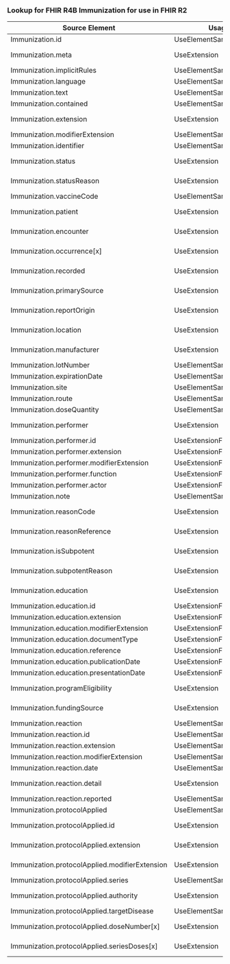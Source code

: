 ### Lookup for FHIR R4B Immunization for use in FHIR R2

| Source Element | Usage | Target |
| -------------- | ----- | ------ |
| Immunization.id | UseElementSameName | Immunization.id |
| Immunization.meta | UseExtension | http://hl7.org/fhir/4.3/StructureDefinition/extension-Immunization.meta |
| Immunization.implicitRules | UseElementSameName | Immunization.implicitRules |
| Immunization.language | UseElementSameName | Immunization.language |
| Immunization.text | UseElementSameName | Immunization.text |
| Immunization.contained | UseElementSameName | Immunization.contained |
| Immunization.extension | UseExtension | http://hl7.org/fhir/4.3/StructureDefinition/extension-Immunization.extension |
| Immunization.modifierExtension | UseElementSameName | Immunization.modifierExtension |
| Immunization.identifier | UseElementSameName | Immunization.identifier |
| Immunization.status | UseExtension | http://hl7.org/fhir/4.3/StructureDefinition/extension-Immunization.status |
| Immunization.statusReason | UseExtension | http://hl7.org/fhir/4.3/StructureDefinition/extension-Immunization.statusReason |
| Immunization.vaccineCode | UseElementSameName | Immunization.vaccineCode |
| Immunization.patient | UseExtension | http://hl7.org/fhir/4.3/StructureDefinition/extension-Immunization.patient |
| Immunization.encounter | UseExtension | http://hl7.org/fhir/4.3/StructureDefinition/extension-Immunization.encounter |
| Immunization.occurrence[x] | UseExtension | http://hl7.org/fhir/4.3/StructureDefinition/extension-Immunization.occurrence |
| Immunization.recorded | UseExtension | http://hl7.org/fhir/4.3/StructureDefinition/extension-Immunization.recorded |
| Immunization.primarySource | UseExtension | http://hl7.org/fhir/4.3/StructureDefinition/extension-Immunization.primarySource |
| Immunization.reportOrigin | UseExtension | http://hl7.org/fhir/4.3/StructureDefinition/extension-Immunization.reportOrigin |
| Immunization.location | UseExtension | http://hl7.org/fhir/4.3/StructureDefinition/extension-Immunization.location |
| Immunization.manufacturer | UseExtension | http://hl7.org/fhir/4.3/StructureDefinition/extension-Immunization.manufacturer |
| Immunization.lotNumber | UseElementSameName | Immunization.lotNumber |
| Immunization.expirationDate | UseElementSameName | Immunization.expirationDate |
| Immunization.site | UseElementSameName | Immunization.site |
| Immunization.route | UseElementSameName | Immunization.route |
| Immunization.doseQuantity | UseElementSameName | Immunization.doseQuantity |
| Immunization.performer | UseExtension | http://hl7.org/fhir/4.3/StructureDefinition/extension-Immunization.performer |
| Immunization.performer.id | UseExtensionFromAncestor | - |
| Immunization.performer.extension | UseExtensionFromAncestor | - |
| Immunization.performer.modifierExtension | UseExtensionFromAncestor | - |
| Immunization.performer.function | UseExtensionFromAncestor | - |
| Immunization.performer.actor | UseExtensionFromAncestor | - |
| Immunization.note | UseElementSameName | Immunization.note |
| Immunization.reasonCode | UseExtension | http://hl7.org/fhir/4.3/StructureDefinition/extension-Immunization.reasonCode |
| Immunization.reasonReference | UseExtension | http://hl7.org/fhir/4.3/StructureDefinition/extension-Immunization.reasonReference |
| Immunization.isSubpotent | UseExtension | http://hl7.org/fhir/4.3/StructureDefinition/extension-Immunization.isSubpotent |
| Immunization.subpotentReason | UseExtension | http://hl7.org/fhir/4.3/StructureDefinition/extension-Immunization.subpotentReason |
| Immunization.education | UseExtension | http://hl7.org/fhir/4.3/StructureDefinition/extension-Immunization.education |
| Immunization.education.id | UseExtensionFromAncestor | - |
| Immunization.education.extension | UseExtensionFromAncestor | - |
| Immunization.education.modifierExtension | UseExtensionFromAncestor | - |
| Immunization.education.documentType | UseExtensionFromAncestor | - |
| Immunization.education.reference | UseExtensionFromAncestor | - |
| Immunization.education.publicationDate | UseExtensionFromAncestor | - |
| Immunization.education.presentationDate | UseExtensionFromAncestor | - |
| Immunization.programEligibility | UseExtension | http://hl7.org/fhir/4.3/StructureDefinition/extension-Immunization.programEligibility |
| Immunization.fundingSource | UseExtension | http://hl7.org/fhir/4.3/StructureDefinition/extension-Immunization.fundingSource |
| Immunization.reaction | UseElementSameName | Immunization.reaction |
| Immunization.reaction.id | UseElementSameName | Immunization.reaction.id |
| Immunization.reaction.extension | UseElementSameName | Immunization.reaction.extension |
| Immunization.reaction.modifierExtension | UseElementSameName | Immunization.reaction.modifierExtension |
| Immunization.reaction.date | UseElementSameName | Immunization.reaction.date |
| Immunization.reaction.detail | UseExtension | http://hl7.org/fhir/4.3/StructureDefinition/extension-Immunization.reaction.detail |
| Immunization.reaction.reported | UseElementSameName | Immunization.reaction.reported |
| Immunization.protocolApplied | UseElementSameName | Immunization.vaccinationProtocol |
| Immunization.protocolApplied.id | UseExtension | http://hl7.org/fhir/4.3/StructureDefinition/extension-Immunization.protocolApplied.id |
| Immunization.protocolApplied.extension | UseExtension | http://hl7.org/fhir/4.3/StructureDefinition/extension-Immunization.protocolApplied.extension |
| Immunization.protocolApplied.modifierExtension | UseExtension | http://hl7.org/fhir/4.3/StructureDefinition/extension-Immunization.protocolApplied.modifierExtension |
| Immunization.protocolApplied.series | UseElementSameName | Immunization.vaccinationProtocol.series |
| Immunization.protocolApplied.authority | UseExtension | http://hl7.org/fhir/4.3/StructureDefinition/extension-Immunization.protocolApplied.authority |
| Immunization.protocolApplied.targetDisease | UseElementSameName | Immunization.vaccinationProtocol.targetDisease |
| Immunization.protocolApplied.doseNumber[x] | UseExtension | http://hl7.org/fhir/4.3/StructureDefinition/extension-Immunization.protocolApplied.doseNumber |
| Immunization.protocolApplied.seriesDoses[x] | UseExtension | http://hl7.org/fhir/4.3/StructureDefinition/extension-Immunization.protocolApplied.seriesDoses |
